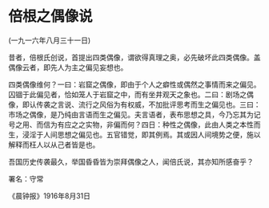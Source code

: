 # 倍根之偶像说

 

(一九一六年八月三十一日)

 

昔者，倍根氏创说，首提出四类偶像，谓欲得真理之奥，必先破坏此四类偶像。盖偶像云者，即先人为主之偏见妄想也。

四类偶像维何？一曰：岩窟之偶像，即由于个人之癖性或偶然之事情而来之偏见。囚锢于此偏见者，恰如笼人于岩窟之中，而有坐井观天之象也。二曰：剧场之偶像，即认传袭之言说、流行之风俗为有权威，不加批评思考而生之偏见也。三曰：市场之偶像，是乃纯由言语而生之偏见。夫言语者，表布思想之具，今乃忘其为记号之用、而信为有应之之实物，非偏而何？四日：种性之偶像，此由人类之本性而生，浸淫于人间思想之偏见也。五官错觉，即其例焉。其或因人间境势之便，施以解释而枉人以从己者皆是也。

吾国历史传袭最久，举国昏昏皆为崇拜偶像之人，闻倍氏说，其亦知所感奋乎？

 

署名：守常

《晨钟报》1916年8月31日

 

 

 

